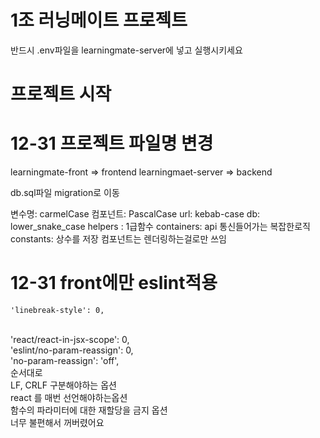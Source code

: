 # 1조 러닝메이트 프로젝트

반드시 .env파일을 learningmate-server에 넣고 실행시키세요

# 프로젝트 시작

# 12-31 프로젝트 파일명 변경

learningmate-front => frontend
learningmaet-server => backend

db.sql파일 migration로 이동

변수명: carmelCase
컴포넌트: PascalCase
url: kebab-case
db: lower_snake_case
helpers : 1급함수
containers: api 통신들어가는 복잡한로직
constants: 상수를 저장
컴포넌트는 렌더링하는걸로만 쓰임
<br>

# 12-31 front에만 eslint적용
    'linebreak-style': 0,
<br>
    'react/react-in-jsx-scope': 0,
<br>
    'eslint/no-param-reassign': 0,
<br>
    'no-param-reassign': 'off',
<br>
순서대로 <br>
LF, CRLF 구분해야하는 옵션 <br>
react 를 매번 선언해야하는옵션 <br>
함수의 파라미터에 대한 재할당을 금지 옵션<br>
너무 불편해서 꺼버렸어요